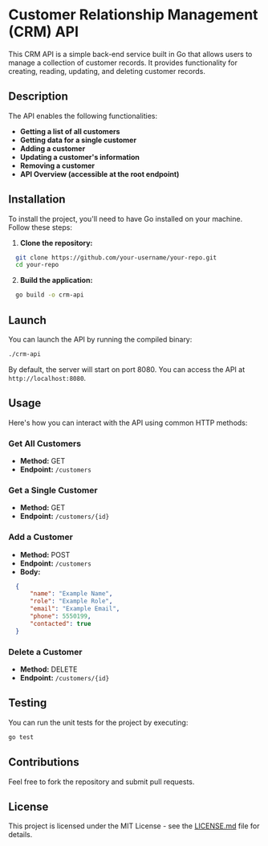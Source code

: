 # Customer Relationship Management (CRM) API

This CRM API is a simple back-end service built in Go that allows users to manage a collection of customer records. It provides functionality for creating, reading, updating, and deleting customer records.

## Description

The API enables the following functionalities:

- **Getting a list of all customers**
- **Getting data for a single customer**
- **Adding a customer**
- **Updating a customer's information**
- **Removing a customer**
- **API Overview (accessible at the root endpoint)**

## Installation

To install the project, you'll need to have Go installed on your machine. Follow these steps:

1. **Clone the repository:**

 ```bash
   git clone https://github.com/your-username/your-repo.git
   cd your-repo
 ```

2. **Build the application:**

 ```bash
   go build -o crm-api
 ```

## Launch

You can launch the API by running the compiled binary:

```bash
./crm-api
```

By default, the server will start on port 8080. You can access the API at `http://localhost:8080`.

## Usage

Here's how you can interact with the API using common HTTP methods:

### Get All Customers

- **Method:** GET
- **Endpoint:** `/customers`

### Get a Single Customer

- **Method:** GET
- **Endpoint:** `/customers/{id}`

### Add a Customer

- **Method:** POST
- **Endpoint:** `/customers`
- **Body:**

```json
  {
      "name": "Example Name",
      "role": "Example Role",
      "email": "Example Email",
      "phone": 5550199,
      "contacted": true
  }
```

### Delete a Customer

- **Method:** DELETE
- **Endpoint:** `/customers/{id}`

## Testing

You can run the unit tests for the project by executing:

```bash
go test
```

## Contributions

Feel free to fork the repository and submit pull requests.

## License

This project is licensed under the MIT License - see the [LICENSE.md](LICENSE.md) file for details.

